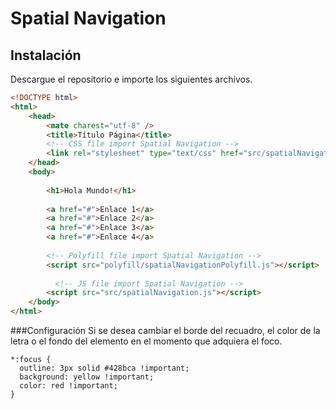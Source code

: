 # Spatial Navigation

## Instalación

Descargue el repositorio e importe los siguientes archivos.

```html
<!DOCTYPE html>
<html>
    <head>
        <mate charest="utf-8" />
        <title>Título Página</title>
		<!-- CSS file import Spatial Navigation -->
		<link rel="stylesheet" type="text/css" href="src/spatialNavigation.css">
    </head>
    <body>
	
        <h1>Hola Mundo!</h1>
	
		<a href="#">Enlace 1</a>
		<a href="#">Enlace 2</a>
		<a href="#">Enlace 3</a>
		<a href="#">Enlace 4</a>
		
		<!-- Polyfill file import Spatial Navigation -->
		<script src="polyfill/spatialNavigationPolyfill.js"></script>
		
		  <!-- JS file import Spatial Navigation -->
		<script src="src/spatialNavigation.js"></script>
    </body>
</html>
```

###Configuración
Si se desea cambiar el borde del recuadro, el color de la letra o el fondo del elemento en el momento que adquiera el foco.
```
*:focus {
  outline: 3px solid #428bca !important;
  background: yellow !important;
  color: red !important;
}
```